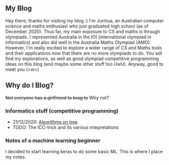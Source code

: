 ## My Blog

Hey there, thanks for visiting my blog :) I'm Junhua, an Australian computer science and maths enthusiast who just graduated high school (as of December 2020). Thus far, my main exposure to CS and maths is through olympiads. I represented Australia in the IOI (international olympiad in informatics) and also did well in the Australia Maths Olympiad (AMO). However, I'm really excited to explore a wider range of CS and Maths tools and their applications now that there are no more olympiads to do. You will find my explorations, as well as good olympiad competitive programming ideas on this blog (and maybe some other stuff too UwU). Anyway, good to meet you (>w<) 

## Why do I Blog?
~~Not everyone has a girlfriend to brag to~~ Why not?
### Informatics stuff (competitive programming)
[//]: # (Lmao this is how you do markdown)
- 21/12/2020: [Algorithms on tree](https://anonymous3141.github.io/informatics/Tree1)  
- TODO: The ICC-trick and its various intepretations

### Notes of a machine learning beginner
I decided to start learning keras to do some basic ML. This is where I place my notes.
